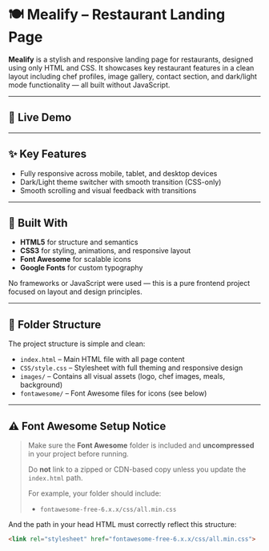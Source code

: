 # 🍽️ Mealify – Restaurant Landing Page

**Mealify** is a stylish and responsive landing page for restaurants, designed using only HTML and CSS. It showcases key restaurant features in a clean layout including chef profiles, image gallery, contact section, and dark/light mode functionality — all built without JavaScript.

---

## 🚀 Live Demo



---

## ✨ Key Features

- Fully responsive across mobile, tablet, and desktop devices
- Dark/Light theme switcher with smooth transition (CSS-only)
- Smooth scrolling and visual feedback with transitions

---

## 🧰 Built With

- **HTML5** for structure and semantics
- **CSS3** for styling, animations, and responsive layout
- **Font Awesome** for scalable icons
- **Google Fonts** for custom typography

No frameworks or JavaScript were used — this is a pure frontend project focused on layout and design principles.

---

## 📁 Folder Structure

The project structure is simple and clean:

- `index.html` – Main HTML file with all page content
- `CSS/style.css` – Stylesheet with full theming and responsive design
- `images/` – Contains all visual assets (logo, chef images, meals, background)
- `fontawesome/` – Font Awesome files for icons (see below)

---

## ⚠️ Font Awesome Setup Notice

> Make sure the **Font Awesome** folder is included and **uncompressed** in your project before running.  
>  
> Do **not** link to a zipped or CDN-based copy unless you update the `index.html` path.  
>   
> For example, your folder should include:
>
> - `fontawesome-free-6.x.x/css/all.min.css`

And the path in your head HTML must correctly reflect this structure:

```html
<link rel="stylesheet" href="fontawesome-free-6.x.x/css/all.min.css">
